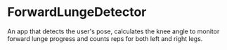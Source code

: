 # ForwardLungeDetector
An app that detects the user's pose, calculates the knee angle to monitor forward lunge progress and counts reps for both left and right legs.



